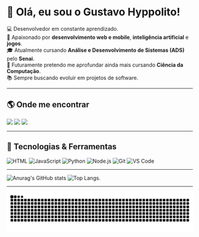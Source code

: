 # 👋 Olá, eu sou o Gustavo Hyppolito!

💻 Desenvolvedor em constante aprendizado.  
🚀 Apaixonado por **desenvolvimento web e mobile**, **inteligência artificial** e **jogos**.  
🎓 Atualmente cursando **Análise e Desenvolvimento de Sistemas (ADS)** pelo **Senai**.  
🎯 Futuramente pretendo me aprofundar ainda mais cursando **Ciência da Computação**.  
📚 Sempre buscando evoluir em projetos de software.

---

## 🌎 Onde me encontrar

<div> 

  <a href="https://instagram.com/ghyppolitoo" target="_blank"><img src="https://img.shields.io/badge/-Instagram-%23E4405F?style=for-the-badge&logo=instagram&logoColor=white" target="_blank"></a> 
  <a href = "hyppolito.gustavo@gmail.com"><img src="https://img.shields.io/badge/-Gmail-%23333?style=for-the-badge&logo=gmail&logoColor=white" target="_blank"></a>
  <a href="https://www.linkedin.com/in/gustavo-hyppolito-129316230" target="_blank"><img src="https://img.shields.io/badge/-LinkedIn-%230077B5?style=for-the-badge&logo=linkedin&logoColor=white" target="_blank"></a> 
  
</div> 

---

## 🔧 Tecnologias & Ferramentas

![HTML](https://img.shields.io/badge/-HTML-E34F26?style=flat&logo=html5&logoColor=fff)
![JavaScript](https://img.shields.io/badge/-JavaScript-F7DF1E?style=flat&logo=javascript&logoColor=000)
![Python](https://img.shields.io/badge/-Python-3776AB?style=flat&logo=python&logoColor=fff)
![Node.js](https://img.shields.io/badge/-Node.js-339933?style=flat&logo=node.js&logoColor=fff)
![Git](https://img.shields.io/badge/-Git-F05032?style=flat&logo=git&logoColor=fff)
![VS Code](https://img.shields.io/badge/-VSCode-007ACC?style=flat&logo=visual-studio-code&logoColor=fff)

---

![Anurag's GitHub stats](https://github-readme-stats.vercel.app/api?username=Gustavo-Hyppolito&show_icons=true&theme=radical)
![Top Langs](https://github-readme-stats.vercel.app/api/top-langs/?username=Gustavo-Hyppolito&shlayout=compact&true&theme=radical).

---

<picture align="center">
  <source media="(prefers-color-scheme: dark)" srcset="https://raw.githubusercontent.com/Gustavo-Hyppolito/Gustavo-Hyppolito/output/github-contribution-grid-snake-dark.svg">
  <source media="(prefers-color-scheme: light)" srcset="https://raw.githubusercontent.com/Gustavo-Hyppolito/Gustavo-Hyppolito/output/github-contribution-grid-snake-dark.svg">
  <img align="center" alt="github contribution grid snake animation" src="https://raw.githubusercontent.com/Gustavo-Hyppolito/Gustavo-Hyppolito/output/github-contribution-grid-snake.svg">
</picture>


